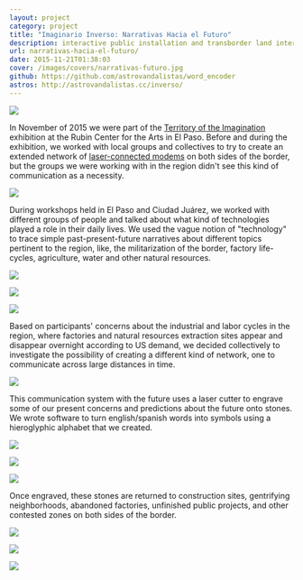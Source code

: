 ```yaml
---
layout: project
category: project
title: "Imaginario Inverso: Narrativas Hacia el Futuro"
description: interactive public installation and transborder land intervention
url: narrativas-hacia-el-futuro/
date: 2015-11-21T01:38:03
cover: /images/covers/narrativas-futuro.jpg
github: https://github.com/astrovandalistas/word_encoder
astros: http://astrovandalistas.cc/inverso/
---
```

![](/images/projects/narrativas-futuro/laser01.jpg)

In November of 2015 we were part of the [Territory of the Imagination](http://rubin.utep.edu/index.php/past1/68) exhibition at the Rubin Center for the Arts in El Paso. Before and during the exhibition, we worked with local groups and collectives to try to create an extended network of [laser-connected modems](/project/laser-chat-fronterizo/) on both sides of the border, but the groups we were working with in the region didn't see this kind of communication as a necessity.

![](/images/projects/narrativas-futuro/scan00.jpg)

During workshops held in El Paso and Ciudad Juárez, we worked with different groups of people and talked about what kind of technologies played a role in their daily lives. We used the vague notion of "technology" to trace simple past-present-future narratives about different topics pertinent to the region, like, the militarization of the border, factory life-cycles, agriculture, water and other natural resources.

![](/images/projects/narrativas-futuro/scan02.jpg)

![](/images/projects/narrativas-futuro/scan03.jpg)

![](/images/projects/narrativas-futuro/scan01.jpg)

Based on participants' concerns about the industrial and labor cycles in the region, where factories and natural resources extraction sites appear and disappear overnight according to US demand, we decided collectively to investigate the possibility of creating a different kind of network, one to communicate across large distances in time.

![](/images/projects/narrativas-futuro/laser00.jpg)

This communication system with the future uses a laser cutter to engrave some of our present concerns and predictions about the future onto stones. We wrote software to turn english/spanish words into symbols using a hieroglyphic alphabet that we created.

![](/images/projects/narrativas-futuro/juarez03.jpg)

![](/images/projects/narrativas-futuro/juarez05.jpg)

![](/images/projects/narrativas-futuro/juarez00.jpg)

Once engraved, these stones are returned to construction sites, gentrifying neighborhoods, abandoned factories, unfinished public projects, and other contested zones on both sides of the border.

![](/images/projects/narrativas-futuro/juarez07.jpg)

![](/images/projects/narrativas-futuro/juarez01.jpg)

![](/images/projects/narrativas-futuro/juarez06.jpg)
